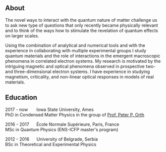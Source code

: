## About

The novel ways to interact with the quantum nature of matter challenge us to ask new type of questions that only recently became physically relevant and to think of the ways how to stimulate the revelation of quantum effects on larger scales.

Using the combination of analytical and numerical tools and with the experience in collaborating with multiple experimental groups I study quantum materials and the role of interactions in the emergent macroscopic phenomena in correlated electron systems. My research is motivated by the intriguing magnetic and optical phenomena observed in prospective two- and three-dimensional electron systems. I have experience in studying magnetism, criticality, and non-linear optical responses in models of real materials.

## Education

2017 - now &nbsp;&nbsp;&nbsp;&nbsp;&nbsp;&nbsp;Iowa State University, Ames <br/>
PhD in Condensed Matter Physics in the group of <a href="https://faculty.sites.iastate.edu/porth/">Prof. Peter P. Orth</a>

2016 - 2017&nbsp;&nbsp;&nbsp;&nbsp;&nbsp;&nbsp;École Normale Supérieure, Paris, France <br/>
MSc in Quantum Physics (ENS-ICFP master's program)

2012 - 2016&nbsp;&nbsp;&nbsp;&nbsp;&nbsp;&nbsp;University of Belgrade, Serbia <br/>
BSc in Theoretical and Experimental Physics
